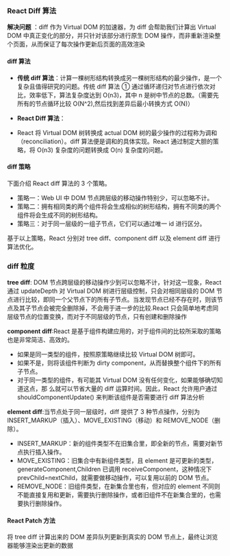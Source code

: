 ### React Diff 算法

**解决问题** ：diff 作为 Virtual DOM 的加速器，为 diff 会帮助我们计算出 Virtual DOM 中真正变化的部分，并只针对该部分进行原生 DOM 操作，而非重新渲染整个页面，从而保证了每次操作更新后页面的高效渲染

#### diff 算法

- **传统 diff 算法**：计算一棵树形结构转换成另一棵树形结构的最少操作，是一个复杂且值得研究的问题。传统 diff 算法 ① 通过循环递归对节点进行依次对比，效率低下，算法复杂度达到 O(n3)，其中 n 是树中节点的总数。（需要先所有的节点循环比较 O(N^2),然后找到差异后最小转换方式 O(N)）

- **React Diff 算法**：
- React 将 Virtual DOM 树转换成 actual DOM 树的最少操作的过程称为调和（reconciliation）。diff 算法便是调和的具体实现。React 通过制定大胆的策略，将 O(n3) 复杂度的问题转换成 O(n) 复杂度的问题。

#### diff 策略

下面介绍 React diff 算法的 3 个策略。

- 策略一：Web UI 中 DOM 节点跨层级的移动操作特别少，可以忽略不计。
- 策略二：拥有相同类的两个组件将会生成相似的树形结构，拥有不同类的两个组件将会生成不同的树形结构。
- 策略三：对于同一层级的一组子节点，它们可以通过唯一 id 进行区分。

基于以上策略，React 分别对 tree diff、component diff 以及 element diff 进行算法优化。

### diff 粒度

**tree diff**: DOM 节点跨层级的移动操作少到可以忽略不计，针对这一现象，React 通过 updateDepth 对 Virtual DOM 树进行层级控制，只会对相同层级的 DOM 节点进行比较，即同一个父节点下的所有子节点。当发现节点已经不存在时，则该节点及其子节点会被完全删除掉，不会用于进一步的比较.React 只会简单地考虑同层级节点的位置变换，而对于不同层级的节点，只有创建和删除操作

**component diff**:React 是基于组件构建应用的，对于组件间的比较所采取的策略也是非常简洁、高效的。

- 如果是同一类型的组件，按照原策略继续比较 Virtual DOM 树即可。
- 如果不是，则将该组件判断为 dirty component，从而替换整个组件下的所有子节点。
- 对于同一类型的组件，有可能其 Virtual DOM 没有任何变化，如果能够确切知道这点，那
  么就可以节省大量的 diff 运算时间。因此，React 允许用户通过 shouldComponentUpdate()
  来判断该组件是否需要进行 diff 算法分析

**element diff**:当节点处于同一层级时，diff 提供了 3 种节点操作，分别为 INSERT_MARKUP（插入）、MOVE_EXISTING（移动）和 REMOVE_NODE（删除）。

- INSERT_MARKUP：新的组件类型不在旧集合里，即全新的节点，需要对新节点执行插入操作。
- MOVE_EXISTING：旧集合中有新组件类型，且 element 是可更新的类型，generateComponent,Children 已调用 receiveComponent，这种情况下 prevChild=nextChild，就需要做移动操作，可以复用以前的 DOM 节点。
- REMOVE_NODE：旧组件类型，在新集合里也有，但对应的 element 不同则不能直接复用和更新，需要执行删除操作，或者旧组件不在新集合里的，也需要执行删除操作。

#### React Patch 方法

将 tree diff 计算出来的 DOM 差异队列更新到真实的 DOM 节点上，最终让浏览器能够渲染出更新的数据
